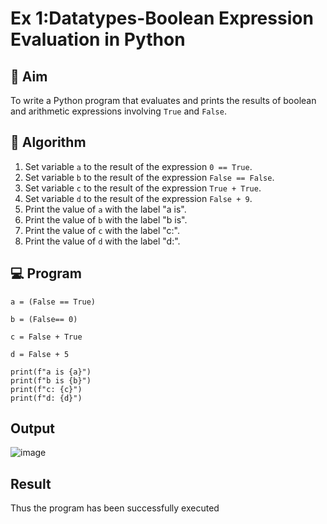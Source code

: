 
# Ex 1:Datatypes-Boolean Expression Evaluation in Python

## 🎯 Aim
To write a Python program that evaluates and prints the results of boolean and arithmetic expressions involving `True` and `False`.

## 🧠 Algorithm
1. Set variable `a` to the result of the expression `0 == True`.
2. Set variable `b` to the result of the expression `False == False`.
3. Set variable `c` to the result of the expression `True + True`.
4. Set variable `d` to the result of the expression `False + 9`.
5. Print the value of `a` with the label "a is".
6. Print the value of `b` with the label "b is".
7. Print the value of `c` with the label "c:".
8. Print the value of `d` with the label "d:".

## 💻 Program
```
a = (False == True)

b = (False== 0)

c = False + True

d = False + 5

print(f"a is {a}")
print(f"b is {b}")
print(f"c: {c}")
print(f"d: {d}")
```

## Output

![image](https://github.com/user-attachments/assets/1e15044e-247c-4384-82e0-9a83dbf78b56)

## Result
Thus the program has been successfully executed 
